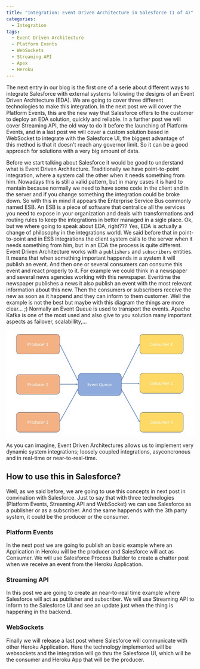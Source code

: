 ```yaml
---
title: "Integration: Event Driven Architecture in Salesforce (1 of 4)"
categories:
  - Integration
tags:
  - Event Driven Architecture
  - Platform Events
  - WebSockets
  - Streaming API
  - Apex
  - Heroku
---
```

The next entry in our blog is the first one of a serie about different ways to integrate Salesforce with external systems following the designs of an Event Driven Architecture (EDA). We are going to cover three different technologies to make this integration. In the next post we will cover the Platform Events, this are the new way that Salesforce offers to the customer to deploy an EDA solution, quickly and reliable. In a further post we will cover Streaming API, the old way to do it before the launching of Platform Events, and in a last post we will cover a custom solution based in WebSocket to integrate with the Salesforce UI, the biggest advantage of this method is that it doesn't reach any governor limit. So it can be a good approach for solutions with a very big amount of data.

Before we start talking about Salesforce it would be good to understand what is Event Driven Architecture. Traditionally we have point-to-point integration, where a system call the other when it needs something from him. Nowadays this is still a valid pattern, but in many cases it is hard to mantain because normally we need to have some code in the client and in the server and if you change something the integration could be broke down. So with this in mind it appears the Enterprise Service Bus commonly named ESB. An ESB is a piece of software that centralice all the services you need to expose in your organization and deals with transformations and routing rules to keep the integrations in better managed in a sigle place. Ok, but we where going to speak about EDA, right??? Yes, EDA is actually a change of philosophy in the integrations world. We said before that in point-to-point and in ESB integrations the client system calls to the server when it needs something from him, but in an EDA the process is quite different. Event Driven Architecture works with a `publishers` and `subscribers` entities. It means that when something important happends in a system it will publish an event. And then one or several consumers can consume this event and react properly to it. For example we could think in a newspaper and several news agencies working with this newspaper. Everitime the newspaper publishes a news it also publish an event with the most relevant information about this new. Then the consumers or subscribers receive the new as soon as it happend and they can inform to them customer. Well the example is not the best but maybe with this diagram the things are more clear... ;) Normally an Event Queue is used to transport the events. Apache Kafka is one of the most used and also give to you solution many important aspects as failover, scalabillity,...

<p align="center">
    <img src="/assets/images/eda_1.jpg"/>
</p>

As you can imagine, Event Driven Architectures allows us to implement very dynamic system integrations; loosely coupled integrations, asyconcronous and in real-time or near-to-real-time. 

## How to use this in Salesforce?

Well, as we said before, we are going to use this concepts in next post in convination with Salesforce. Just to say that with three technologies (Platform Events, Streaming API and WebSocket) we can use Salesforce as a publisher or as a subscriber. And the same happends with the 3th party system, it could be the producer or the consumer.

### Platform Events

In the next post we are going to publish an basic example where an Application in Heroku will be the producer and Salesforce will act as Consumer. We will use Salesforce Process Builder to create a chatter post when we receive an event from the Heroku Application.

### Streaming API

In this post we are going to create an near-to-real time example where Salesforce will act as publisher and subscriber. We will use Streaming API to inform to the Salesforce UI and see an update just when the thing is happening in the backend.

### WebSockets

Finally we will release a last post where Salesforce will communicate with other Heroku Application. Here the technology implemented will be websockets and the integration will go thru the Salesforce UI, which will be the consumer and Heroku App that will be the producer.